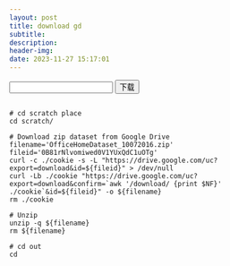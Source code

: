 ```yaml
---
layout: post
title: download gd
subtitle: 
description: 
header-img: 
date: 2023-11-27 15:17:01
---
```

<input id="fileId" type="test" /> <button click="onDownload">下载</button>
<script>
    var id=document.getElementById("fileId").value
    if(id) window.open("https://drive.google.com/uc?export=download&id="+id,"_black")
    else alert("请输入文件ID")
</script> 
``` 
  
# cd scratch place
cd scratch/
  
# Download zip dataset from Google Drive
filename='OfficeHomeDataset_10072016.zip'
fileid='0B81rNlvomiwed0V1YUxQdC1uOTg'
curl -c ./cookie -s -L "https://drive.google.com/uc?export=download&id=${fileid}" > /dev/null
curl -Lb ./cookie "https://drive.google.com/uc?export=download&confirm=`awk '/download/ {print $NF}' ./cookie`&id=${fileid}" -o ${filename}
rm ./cookie
  
# Unzip
unzip -q ${filename}
rm ${filename}
  
# cd out
cd
```

